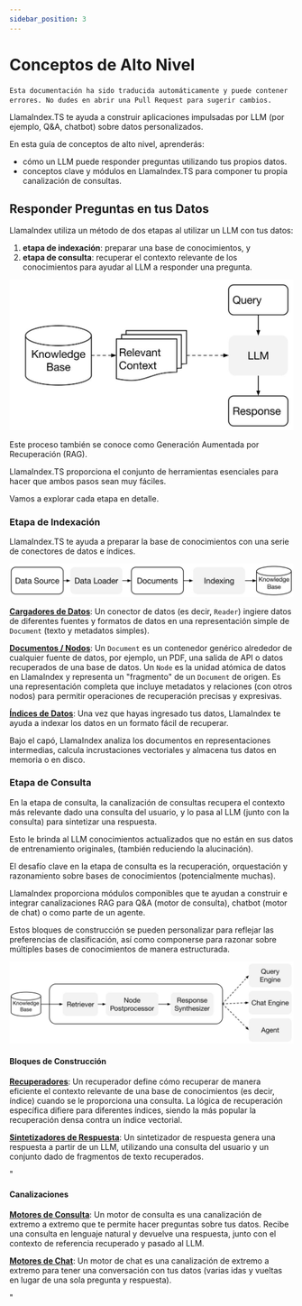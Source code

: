 ```yaml
---
sidebar_position: 3
---
```


# Conceptos de Alto Nivel

`Esta documentación ha sido traducida automáticamente y puede contener errores. No dudes en abrir una Pull Request para sugerir cambios.`

LlamaIndex.TS te ayuda a construir aplicaciones impulsadas por LLM (por ejemplo, Q&A, chatbot) sobre datos personalizados.

En esta guía de conceptos de alto nivel, aprenderás:

- cómo un LLM puede responder preguntas utilizando tus propios datos.
- conceptos clave y módulos en LlamaIndex.TS para componer tu propia canalización de consultas.

## Responder Preguntas en tus Datos

LlamaIndex utiliza un método de dos etapas al utilizar un LLM con tus datos:

1. **etapa de indexación**: preparar una base de conocimientos, y
2. **etapa de consulta**: recuperar el contexto relevante de los conocimientos para ayudar al LLM a responder una pregunta.

![](./_static/concepts/rag.jpg)

Este proceso también se conoce como Generación Aumentada por Recuperación (RAG).

LlamaIndex.TS proporciona el conjunto de herramientas esenciales para hacer que ambos pasos sean muy fáciles.

Vamos a explorar cada etapa en detalle.

### Etapa de Indexación

LlamaIndex.TS te ayuda a preparar la base de conocimientos con una serie de conectores de datos e índices.

![](./_static/concepts/indexing.jpg)

[**Cargadores de Datos**](./modules/high_level/data_loader.md):
Un conector de datos (es decir, `Reader`) ingiere datos de diferentes fuentes y formatos de datos en una representación simple de `Document` (texto y metadatos simples).

[**Documentos / Nodos**](./modules/high_level/documents_and_nodes.md): Un `Document` es un contenedor genérico alrededor de cualquier fuente de datos, por ejemplo, un PDF, una salida de API o datos recuperados de una base de datos. Un `Node` es la unidad atómica de datos en LlamaIndex y representa un "fragmento" de un `Document` de origen. Es una representación completa que incluye metadatos y relaciones (con otros nodos) para permitir operaciones de recuperación precisas y expresivas.

[**Índices de Datos**](./modules/high_level/data_index.md):
Una vez que hayas ingresado tus datos, LlamaIndex te ayuda a indexar los datos en un formato fácil de recuperar.

Bajo el capó, LlamaIndex analiza los documentos en representaciones intermedias, calcula incrustaciones vectoriales y almacena tus datos en memoria o en disco.

### Etapa de Consulta

En la etapa de consulta, la canalización de consultas recupera el contexto más relevante dado una consulta del usuario,
y lo pasa al LLM (junto con la consulta) para sintetizar una respuesta.

Esto le brinda al LLM conocimientos actualizados que no están en sus datos de entrenamiento originales,
(también reduciendo la alucinación).

El desafío clave en la etapa de consulta es la recuperación, orquestación y razonamiento sobre bases de conocimientos (potencialmente muchas).

LlamaIndex proporciona módulos componibles que te ayudan a construir e integrar canalizaciones RAG para Q&A (motor de consulta), chatbot (motor de chat) o como parte de un agente.

Estos bloques de construcción se pueden personalizar para reflejar las preferencias de clasificación, así como componerse para razonar sobre múltiples bases de conocimientos de manera estructurada.

![](./_static/concepts/querying.jpg)

#### Bloques de Construcción

[**Recuperadores**](./modules/low_level/retriever.md):
Un recuperador define cómo recuperar de manera eficiente el contexto relevante de una base de conocimientos (es decir, índice) cuando se le proporciona una consulta.
La lógica de recuperación específica difiere para diferentes índices, siendo la más popular la recuperación densa contra un índice vectorial.

[**Sintetizadores de Respuesta**](./modules/low_level/response_synthesizer.md):
Un sintetizador de respuesta genera una respuesta a partir de un LLM, utilizando una consulta del usuario y un conjunto dado de fragmentos de texto recuperados.

"

#### Canalizaciones

[**Motores de Consulta**](./modules/high_level/query_engine.md):
Un motor de consulta es una canalización de extremo a extremo que te permite hacer preguntas sobre tus datos.
Recibe una consulta en lenguaje natural y devuelve una respuesta, junto con el contexto de referencia recuperado y pasado al LLM.

[**Motores de Chat**](./modules/high_level/chat_engine.md):
Un motor de chat es una canalización de extremo a extremo para tener una conversación con tus datos
(varias idas y vueltas en lugar de una sola pregunta y respuesta).

"
